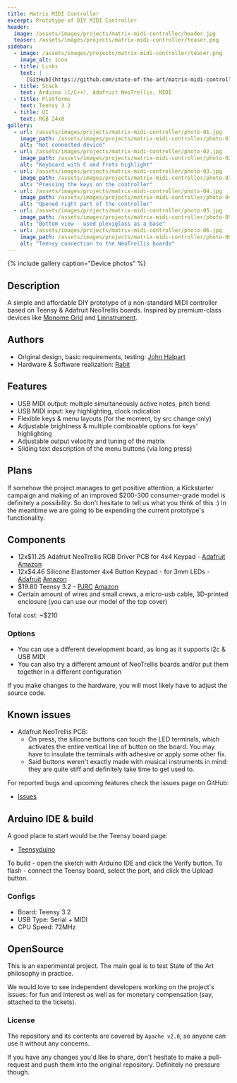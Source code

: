 ```yaml
---
title: Matrix MIDI Controller
excerpt: Prototype of DIY MIDI Controller
header:
  image: /assets/images/projects/matrix-midi-controller/header.jpg
  teaser: /assets/images/projects/matrix-midi-controller/teaser.png
sidebar:
  - image: /assets/images/projects/matrix-midi-controller/teaser.png
    image_alt: icon
  - title: Links
    text: |
      [GitHub](https://github.com/state-of-the-art/matrix-midi-controller)
  - title: Stack
    text: Arduino (C/C++), Adafruit NeoTrellis, MIDI
  - title: Platforms
    text: Teensy 3.2
  - title: UI
    text: RGB 24x8
gallery:
  - url: /assets/images/projects/matrix-midi-controller/photo-01.jpg
    image_path: /assets/images/projects/matrix-midi-controller/photo-01.jpg
    alt: "Not connected device"
  - url: /assets/images/projects/matrix-midi-controller/photo-02.jpg
    image_path: /assets/images/projects/matrix-midi-controller/photo-02.jpg
    alt: "Keyboard with C and frets highlight"
  - url: /assets/images/projects/matrix-midi-controller/photo-03.jpg
    image_path: /assets/images/projects/matrix-midi-controller/photo-03.jpg
    alt: "Pressing the keys on the controller"
  - url: /assets/images/projects/matrix-midi-controller/photo-04.jpg
    image_path: /assets/images/projects/matrix-midi-controller/photo-04.jpg
    alt: "Opened right part of the controller"
  - url: /assets/images/projects/matrix-midi-controller/photo-05.jpg
    image_path: /assets/images/projects/matrix-midi-controller/photo-05.jpg
    alt: "Bottom view - used plexiglass as a base"
  - url: /assets/images/projects/matrix-midi-controller/photo-06.jpg
    image_path: /assets/images/projects/matrix-midi-controller/photo-06.jpg
    alt: "Teensy connection to the NeoTrellis boards"
---
```


{% include gallery caption="Device photos" %}

## Description

A simple and affordable DIY prototype of a non-standard MIDI controller based on Teensy & Adafruit NeoTrellis boards.
Inspired by premium-class devices like [Monome Grid](https://monome.org/docs/grid/) and
[Linnstrument](http://www.rogerlinndesign.com/linnstrument.html).

## Authors

* Original design, basic requirements, testing: [John Halpart](https://github.com/memorylick)
* Hardware & Software realization: [Rabit](https://github.com/rabits)

## Features

* USB MIDI output: multiple simultaneously active notes, pitch bend
* USB MIDI input: key highlighting, clock indication
* Flexible keys & menu layouts (for the moment, by src change only)
* Adjustable brightness & multiple combinable options for keys' highlighting
* Adjustable output velocity and tuning of the matrix
* Sliding text description of the menu buttons (via long press)

## Plans

If somehow the project manages to get positive attention, a Kickstarter campaign and making of an improved $200-300
consumer-grade model is definitely a possibility. So don't hesitate to tell us what you think of this :) In the meantime we
are going to be expending the current prototype's functionality. 

## Components

* 12x$11.25 Adafruit NeoTrellis RGB Driver PCB for 4x4 Keypad - [Adafruit](https://www.adafruit.com/product/3954)
[Amazon](https://www.amazon.com/dp/B07L5Y9M2P/)
* 12x$4.46 Silicone Elastomer 4x4 Button Keypad - for 3mm LEDs - [Adafruit](https://www.adafruit.com/product/1611)
[Amazon](https://www.amazon.com/dp/B00SK8O5D2/)
* $19.80 Teensy 3.2 - [PJRC](https://www.pjrc.com/store/teensy32.html)
[Amazon](https://www.amazon.com/dp/B015M3K5NG/)
* Certain amount of wires and small crews, a micro-usb cable, 3D-printed enclosure (you can use our model of the top cover)

Total cost: ~$210

### Options

* You can use a different development board, as long as it supports i2c & USB MIDI
* You can also try a different amount of NeoTrellis boards and/or put them together in a different configuration

If you make changes to the hardware, you will most likely have to adjust the source code.

## Known issues

* Adafruit NeoTrellis PCB:
    * On press, the silicone buttons can touch the LED terminals, which activates the entire vertical line of button on
    the board. You may have to insulate the terminals with adhesive or apply some other fix.
    * Said buttons weren't exactly made with musical instruments in mind: they are quite stiff and definitely take time
    to get used to.

For reported bugs and upcoming features check the issues page on GitHub:
* [Issues](https://github.com/state-of-the-art/matrix-midi-controller/issues)

## Arduino IDE & build

A good place to start would be the Teensy board page:

* [Teensyduino](https://www.pjrc.com/teensy/td_download.html)

To build - open the sketch with Arduino IDE and click the Verify button.
To flash - connect the Teensy board, select the port, and click the Upload button.

### Configs

* Board: Teensy 3.2
* USB Type: Serial + MIDI
* CPU Speed: 72MHz

## OpenSource

This is an experimental project. The main goal is to test State of the Art philosophy in practice.

We would love to see independent developers working on the project's issues: for fun and interest as well as for monetary
compensation (say, attached to the tickets).

### License

The repository and its contents are covered by `Apache v2.0`, so anyone can use it without any concerns.

If you have any changes you'd like to share, don't hesitate to make a pull-request and push them into the original repository.
Definitely no pressure though.
